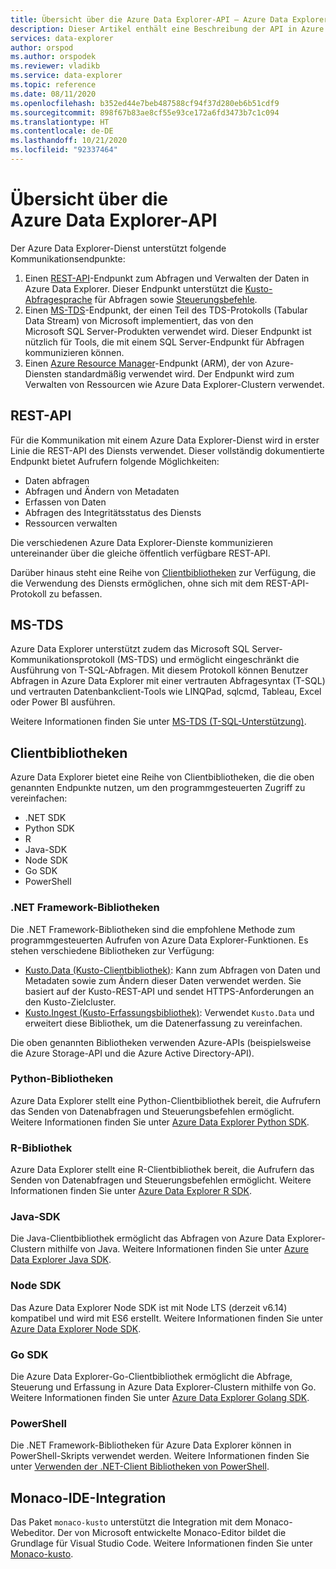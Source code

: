 ```yaml
---
title: Übersicht über die Azure Data Explorer-API – Azure Data Explorer
description: Dieser Artikel enthält eine Beschreibung der API in Azure Data Explorer.
services: data-explorer
author: orspod
ms.author: orspodek
ms.reviewer: vladikb
ms.service: data-explorer
ms.topic: reference
ms.date: 08/11/2020
ms.openlocfilehash: b352ed44e7beb487588cf94f37d280eb6b51cdf9
ms.sourcegitcommit: 898f67b83ae8cf55e93ce172a6fd3473b7c1c094
ms.translationtype: HT
ms.contentlocale: de-DE
ms.lasthandoff: 10/21/2020
ms.locfileid: "92337464"
---
```

# <a name="azure-data-explorer-api-overview"></a>Übersicht über die Azure Data Explorer-API

Der Azure Data Explorer-Dienst unterstützt folgende Kommunikationsendpunkte:

1. Einen [REST-API](#rest-api)-Endpunkt zum Abfragen und Verwalten der Daten in Azure Data Explorer.
   Dieser Endpunkt unterstützt die [Kusto-Abfragesprache](../query/index.md) für Abfragen sowie [Steuerungsbefehle](../management/index.md).
1. Einen [MS-TDS](#ms-tds)-Endpunkt, der einen Teil des TDS-Protokolls (Tabular Data Stream) von Microsoft implementiert, das von den Microsoft SQL Server-Produkten verwendet wird.
   Dieser Endpunkt ist nützlich für Tools, die mit einem SQL Server-Endpunkt für Abfragen kommunizieren können.
1. Einen [Azure Resource Manager](/azure/role-based-access-control/resource-provider-operations#microsoftkusto)-Endpunkt (ARM), der von Azure-Diensten standardmäßig verwendet wird. Der Endpunkt wird zum Verwalten von Ressourcen wie Azure Data Explorer-Clustern verwendet.

## <a name="rest-api"></a>REST-API

Für die Kommunikation mit einem Azure Data Explorer-Dienst wird in erster Linie die REST-API des Diensts verwendet. Dieser vollständig dokumentierte Endpunkt bietet Aufrufern folgende Möglichkeiten:

* Daten abfragen
* Abfragen und Ändern von Metadaten
* Erfassen von Daten
* Abfragen des Integritätsstatus des Diensts
* Ressourcen verwalten

Die verschiedenen Azure Data Explorer-Dienste kommunizieren untereinander über die gleiche öffentlich verfügbare REST-API.

Darüber hinaus steht eine Reihe von [Clientbibliotheken](client-libraries.md) zur Verfügung, die die Verwendung des Diensts ermöglichen, ohne sich mit dem REST-API-Protokoll zu befassen.

## <a name="ms-tds"></a>MS-TDS

Azure Data Explorer unterstützt zudem das Microsoft SQL Server-Kommunikationsprotokoll (MS-TDS) und ermöglicht eingeschränkt die Ausführung von T-SQL-Abfragen. Mit diesem Protokoll können Benutzer Abfragen in Azure Data Explorer mit einer vertrauten Abfragesyntax (T-SQL) und vertrauten Datenbankclient-Tools wie LINQPad, sqlcmd, Tableau, Excel oder Power BI ausführen.

Weitere Informationen finden Sie unter [MS-TDS (T-SQL-Unterstützung)](tds/index.md).

## <a name="client-libraries"></a>Clientbibliotheken 

Azure Data Explorer bietet eine Reihe von Clientbibliotheken, die die oben genannten Endpunkte nutzen, um den programmgesteuerten Zugriff zu vereinfachen:

* .NET SDK
* Python SDK
* R
* Java-SDK
* Node SDK
* Go SDK
* PowerShell

### <a name="net-framework-libraries"></a>.NET Framework-Bibliotheken

Die .NET Framework-Bibliotheken sind die empfohlene Methode zum programmgesteuerten Aufrufen von Azure Data Explorer-Funktionen.
Es stehen verschiedene Bibliotheken zur Verfügung:

* [Kusto.Data (Kusto-Clientbibliothek)](./netfx/about-kusto-data.md): Kann zum Abfragen von Daten und Metadaten sowie zum Ändern dieser Daten verwendet werden. 
   Sie basiert auf der Kusto-REST-API und sendet HTTPS-Anforderungen an den Kusto-Zielcluster.
* [Kusto.Ingest (Kusto-Erfassungsbibliothek)](netfx/about-kusto-ingest.md): Verwendet `Kusto.Data` und erweitert diese Bibliothek, um die Datenerfassung zu vereinfachen.

Die oben genannten Bibliotheken verwenden Azure-APIs (beispielsweise die Azure Storage-API und die Azure Active Directory-API).

### <a name="python-libraries"></a>Python-Bibliotheken

Azure Data Explorer stellt eine Python-Clientbibliothek bereit, die Aufrufern das Senden von Datenabfragen und Steuerungsbefehlen ermöglicht.
Weitere Informationen finden Sie unter [Azure Data Explorer Python SDK](python/kusto-python-client-library.md).

### <a name="r-library"></a>R-Bibliothek

Azure Data Explorer stellt eine R-Clientbibliothek bereit, die Aufrufern das Senden von Datenabfragen und Steuerungsbefehlen ermöglicht.
Weitere Informationen finden Sie unter [Azure Data Explorer R SDK](r/kusto-r-client-library.md).

### <a name="java-sdk"></a>Java-SDK

Die Java-Clientbibliothek ermöglicht das Abfragen von Azure Data Explorer-Clustern mithilfe von Java. Weitere Informationen finden Sie unter [Azure Data Explorer Java SDK](java/kusto-java-client-library.md).

### <a name="node-sdk"></a>Node SDK

Das Azure Data Explorer Node SDK ist mit Node LTS (derzeit v6.14) kompatibel und wird mit ES6 erstellt.
Weitere Informationen finden Sie unter [Azure Data Explorer Node SDK](node/kusto-node-client-library.md).

### <a name="go-sdk"></a>Go SDK

Die Azure Data Explorer-Go-Clientbibliothek ermöglicht die Abfrage, Steuerung und Erfassung in Azure Data Explorer-Clustern mithilfe von Go. Weitere Informationen finden Sie unter [Azure Data Explorer Golang SDK](golang/kusto-golang-client-library.md).

### <a name="powershell"></a>PowerShell

Die .NET Framework-Bibliotheken für Azure Data Explorer können in PowerShell-Skripts verwendet werden. Weitere Informationen finden Sie unter [Verwenden der .NET-Client Bibliotheken von PowerShell](powershell/powershell.md).

## <a name="monaco-ide-integration"></a>Monaco-IDE-Integration

Das Paket `monaco-kusto` unterstützt die Integration mit dem Monaco-Webeditor.
Der von Microsoft entwickelte Monaco-Editor bildet die Grundlage für Visual Studio Code.
Weitere Informationen finden Sie unter [Monaco-kusto](monaco/monaco-kusto.md).